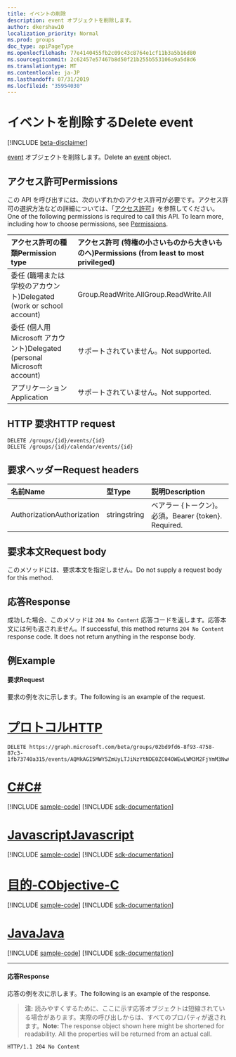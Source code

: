 ```yaml
---
title: イベントの削除
description: event オブジェクトを削除します。
author: dkershaw10
localization_priority: Normal
ms.prod: groups
doc_type: apiPageType
ms.openlocfilehash: 77e4140455fb2c09c43c8764e1cf11b3a5b16d80
ms.sourcegitcommit: 2c62457e57467b8d50f21b255b553106a9a5d8d6
ms.translationtype: MT
ms.contentlocale: ja-JP
ms.lasthandoff: 07/31/2019
ms.locfileid: "35954030"
---
```

# <a name="delete-event"></a><span data-ttu-id="75ed7-103">イベントを削除する</span><span class="sxs-lookup"><span data-stu-id="75ed7-103">Delete event</span></span>

[!INCLUDE [beta-disclaimer](../../includes/beta-disclaimer.md)]

<span data-ttu-id="75ed7-104">[event](../resources/event.md) オブジェクトを削除します。</span><span class="sxs-lookup"><span data-stu-id="75ed7-104">Delete an [event](../resources/event.md) object.</span></span>

## <a name="permissions"></a><span data-ttu-id="75ed7-105">アクセス許可</span><span class="sxs-lookup"><span data-stu-id="75ed7-105">Permissions</span></span>
<span data-ttu-id="75ed7-p101">この API を呼び出すには、次のいずれかのアクセス許可が必要です。アクセス許可の選択方法などの詳細については、「[アクセス許可](/graph/permissions-reference)」を参照してください。</span><span class="sxs-lookup"><span data-stu-id="75ed7-p101">One of the following permissions is required to call this API. To learn more, including how to choose permissions, see [Permissions](/graph/permissions-reference).</span></span>

|<span data-ttu-id="75ed7-108">アクセス許可の種類</span><span class="sxs-lookup"><span data-stu-id="75ed7-108">Permission type</span></span>      | <span data-ttu-id="75ed7-109">アクセス許可 (特権の小さいものから大きいものへ)</span><span class="sxs-lookup"><span data-stu-id="75ed7-109">Permissions (from least to most privileged)</span></span>              |
|:--------------------|:---------------------------------------------------------|
|<span data-ttu-id="75ed7-110">委任 (職場または学校のアカウント)</span><span class="sxs-lookup"><span data-stu-id="75ed7-110">Delegated (work or school account)</span></span> | <span data-ttu-id="75ed7-111">Group.ReadWrite.All</span><span class="sxs-lookup"><span data-stu-id="75ed7-111">Group.ReadWrite.All</span></span>    |
|<span data-ttu-id="75ed7-112">委任 (個人用 Microsoft アカウント)</span><span class="sxs-lookup"><span data-stu-id="75ed7-112">Delegated (personal Microsoft account)</span></span> | <span data-ttu-id="75ed7-113">サポートされていません。</span><span class="sxs-lookup"><span data-stu-id="75ed7-113">Not supported.</span></span>    |
|<span data-ttu-id="75ed7-114">アプリケーション</span><span class="sxs-lookup"><span data-stu-id="75ed7-114">Application</span></span> | <span data-ttu-id="75ed7-115">サポートされていません。</span><span class="sxs-lookup"><span data-stu-id="75ed7-115">Not supported.</span></span> |

## <a name="http-request"></a><span data-ttu-id="75ed7-116">HTTP 要求</span><span class="sxs-lookup"><span data-stu-id="75ed7-116">HTTP request</span></span>
<!-- { "blockType": "ignored" } -->
```http
DELETE /groups/{id}/events/{id}
DELETE /groups/{id}/calendar/events/{id}
```

## <a name="request-headers"></a><span data-ttu-id="75ed7-117">要求ヘッダー</span><span class="sxs-lookup"><span data-stu-id="75ed7-117">Request headers</span></span>
| <span data-ttu-id="75ed7-118">名前</span><span class="sxs-lookup"><span data-stu-id="75ed7-118">Name</span></span>       | <span data-ttu-id="75ed7-119">型</span><span class="sxs-lookup"><span data-stu-id="75ed7-119">Type</span></span> | <span data-ttu-id="75ed7-120">説明</span><span class="sxs-lookup"><span data-stu-id="75ed7-120">Description</span></span>|
|:---------------|:--------|:----------|
| <span data-ttu-id="75ed7-121">Authorization</span><span class="sxs-lookup"><span data-stu-id="75ed7-121">Authorization</span></span>  | <span data-ttu-id="75ed7-122">string</span><span class="sxs-lookup"><span data-stu-id="75ed7-122">string</span></span>  | <span data-ttu-id="75ed7-p102">ベアラー {トークン}。必須。</span><span class="sxs-lookup"><span data-stu-id="75ed7-p102">Bearer {token}. Required.</span></span> |

## <a name="request-body"></a><span data-ttu-id="75ed7-125">要求本文</span><span class="sxs-lookup"><span data-stu-id="75ed7-125">Request body</span></span>
<span data-ttu-id="75ed7-126">このメソッドには、要求本文を指定しません。</span><span class="sxs-lookup"><span data-stu-id="75ed7-126">Do not supply a request body for this method.</span></span>

## <a name="response"></a><span data-ttu-id="75ed7-127">応答</span><span class="sxs-lookup"><span data-stu-id="75ed7-127">Response</span></span>
<span data-ttu-id="75ed7-p103">成功した場合、このメソッドは `204 No Content` 応答コードを返します。応答本文には何も返されません。</span><span class="sxs-lookup"><span data-stu-id="75ed7-p103">If successful, this method returns `204 No Content` response code. It does not return anything in the response body.</span></span>

## <a name="example"></a><span data-ttu-id="75ed7-130">例</span><span class="sxs-lookup"><span data-stu-id="75ed7-130">Example</span></span>
#### <a name="request"></a><span data-ttu-id="75ed7-131">要求</span><span class="sxs-lookup"><span data-stu-id="75ed7-131">Request</span></span>
<span data-ttu-id="75ed7-132">要求の例を次に示します。</span><span class="sxs-lookup"><span data-stu-id="75ed7-132">The following is an example of the request.</span></span>

# <a name="httptabhttp"></a>[<span data-ttu-id="75ed7-133">プロトコル</span><span class="sxs-lookup"><span data-stu-id="75ed7-133">HTTP</span></span>](#tab/http)
<!-- {
  "blockType": "request",
  "name": "delete_group_event"
}-->
```http
DELETE https://graph.microsoft.com/beta/groups/02bd9fd6-8f93-4758-87c3-1fb73740a315/events/AQMkAGI5MWY5ZmUyLTJiNzYtNDE0ZC04OWEwLWM3M2FjYmM3NwAzZWYARgAAA_b2VnUAiWNLj0xeSOs499YHAMT2RdsuOqRIlQZ4vOzp66YAAAIBDQAAAMT2RdsuOqRIlQZ4vOzp66YAAAIJOgAAAA==
```
# <a name="ctabcsharp"></a>[<span data-ttu-id="75ed7-134">C#</span><span class="sxs-lookup"><span data-stu-id="75ed7-134">C#</span></span>](#tab/csharp)
[!INCLUDE [sample-code](../includes/snippets/csharp/delete-group-event-csharp-snippets.md)]
[!INCLUDE [sdk-documentation](../includes/snippets/snippets-sdk-documentation-link.md)]

# <a name="javascripttabjavascript"></a>[<span data-ttu-id="75ed7-135">Javascript</span><span class="sxs-lookup"><span data-stu-id="75ed7-135">Javascript</span></span>](#tab/javascript)
[!INCLUDE [sample-code](../includes/snippets/javascript/delete-group-event-javascript-snippets.md)]
[!INCLUDE [sdk-documentation](../includes/snippets/snippets-sdk-documentation-link.md)]

# <a name="objective-ctabobjc"></a>[<span data-ttu-id="75ed7-136">目的-C</span><span class="sxs-lookup"><span data-stu-id="75ed7-136">Objective-C</span></span>](#tab/objc)
[!INCLUDE [sample-code](../includes/snippets/objc/delete-group-event-objc-snippets.md)]
[!INCLUDE [sdk-documentation](../includes/snippets/snippets-sdk-documentation-link.md)]

# <a name="javatabjava"></a>[<span data-ttu-id="75ed7-137">Java</span><span class="sxs-lookup"><span data-stu-id="75ed7-137">Java</span></span>](#tab/java)
[!INCLUDE [sample-code](../includes/snippets/java/delete-group-event-java-snippets.md)]
[!INCLUDE [sdk-documentation](../includes/snippets/snippets-sdk-documentation-link.md)]

---


#### <a name="response"></a><span data-ttu-id="75ed7-138">応答</span><span class="sxs-lookup"><span data-stu-id="75ed7-138">Response</span></span>
<span data-ttu-id="75ed7-139">応答の例を次に示します。</span><span class="sxs-lookup"><span data-stu-id="75ed7-139">The following is an example of the response.</span></span> 
><span data-ttu-id="75ed7-p104">**注:** 読みやすくするために、ここに示す応答オブジェクトは短縮されている場合があります。実際の呼び出しからは、すべてのプロパティが返されます。</span><span class="sxs-lookup"><span data-stu-id="75ed7-p104">**Note:** The response object shown here might be shortened for readability. All the properties will be returned from an actual call.</span></span>
<!-- {
  "blockType": "response",
  "truncated": true
} -->
```http
HTTP/1.1 204 No Content
```

<!-- uuid: 8fcb5dbc-d5aa-4681-8e31-b001d5168d79
2015-10-25 14:57:30 UTC -->
<!--
{
  "type": "#page.annotation",
  "description": "Delete event",
  "keywords": "",
  "section": "documentation",
  "tocPath": "",
  "suppressions": [
  ]
}
-->
